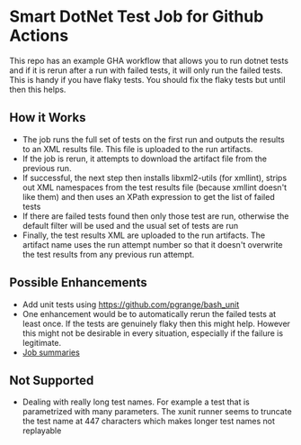 # Smart DotNet Test Job for Github Actions
This repo has an example GHA workflow that allows you to run dotnet tests and if it is rerun after a run with failed tests, it will only run the failed tests.
This is handy if you have flaky tests. You should fix the flaky tests but until then this helps.

## How it Works
* The job runs the full set of tests on the first run and outputs the results to an XML results file. This file is uploaded to the run artifacts.
* If the job is rerun, it attempts to download the artifact file from the previous run.
* If successful, the next step then installs libxml2-utils (for xmllint), strips out XML namespaces from the test results file (because xmllint doesn't like them) and then uses an XPath expression to get the list of failed tests
* If there are failed tests found then only those test are run, otherwise the default filter will be used and the usual set of tests are run
* Finally, the test results XML are uploaded to the run artifacts. The artifact name uses the run attempt number so that it doesn't overwrite the test results from any previous run attempt.

## Possible Enhancements
* Add unit tests using https://github.com/pgrange/bash_unit
* One enhancement would be to automatically rerun the failed tests at least once. If the tests are genuinely flaky then this might help. However this might not be desirable in every situation, especially if the failure is legitimate.
* [Job summaries](https://docs.github.com/en/actions/writing-workflows/choosing-what-your-workflow-does/workflow-commands-for-github-actions#adding-a-job-summary)

## Not Supported
* Dealing with really long test names. For example a test that is parametrized with many parameters. The xunit runner seems to truncate the test name at 447 characters which makes longer test names not replayable
